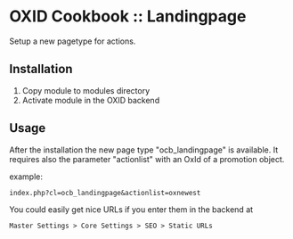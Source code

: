 OXID Cookbook :: Landingpage
=============================
Setup a new pagetype for actions.

Installation
------------

1.    Copy module to modules directory
2.    Activate module in the OXID backend

Usage
-----

After the installation the new page type "ocb_landingpage" is available.
It requires also the parameter "actionlist" with an OxId of a promotion object.

example:

    index.php?cl=ocb_landingpage&actionlist=oxnewest

You could easily get nice URLs if you enter them in the backend at

    Master Settings > Core Settings > SEO > Static URLs
